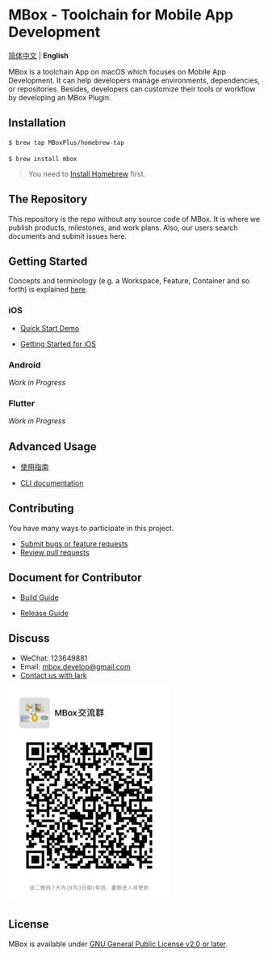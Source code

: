 # MBox - Toolchain for Mobile App Development

[简体中文](./README-CN.md) | **English**

MBox is a toolchain App on macOS which focuses on Mobile App Development. It can help developers manage environments, dependencies, or repositories. Besides, developers can customize their tools or workflow by developing an MBox Plugin.

## Installation
```
$ brew tap MBoxPlus/homebrew-tap

$ brew install mbox
```
> You need to [Install Homebrew](https://brew.sh/) first.

## The Repository

This repository is the repo without any source code of MBox. It is where we publish products, milestones, and work plans. Also, our users search documents and submit issues here.

## Getting Started

Concepts and terminology (e.g. a Workspace, Feature, Container and so forth) is explained [here](https://github.com/MBoxPlus/mbox/wiki/MBox-terminology).

### iOS

- [Quick Start Demo](doc/quick_start_demo_ios.md)

- [Getting Started for iOS](./doc/getting_started_ios.md)

### Android
*Work in Progress*

### Flutter
*Work in Progress*

## Advanced Usage

- [使用指南](https://github.com/MBoxPlus/mbox/wiki/Tutorial)

- [CLI documentation](https://github.com/MBoxPlus/mbox/wiki/CLI-documentation)

## Contributing
You have many ways to participate in this project.
- [Submit bugs or feature requests](https://github.com/MBoxPlus/mbox/issues)
- [Review pull requests](https://github.com/MBoxPlus/mbox/pulls)

## Document for Contributor 

- [Build Guide](doc/build.md)

- [Release Guide](doc/release.md)

## Discuss
- WeChat: 123649881
- Email: mbox.develop@gmail.com
- [Contact us with lark](https://applink.feishu.cn/client/chat/chatter/add_by_link?link_token=fb2k24b7-a10f-40d3-85a4-cd31abc6f3e2)
<p align="left"><img src="doc/wechat.jpeg" alt="Wechat group" width="320px"></p>

## License
MBox is available under [GNU General Public License v2.0 or later](./LICENSE).
